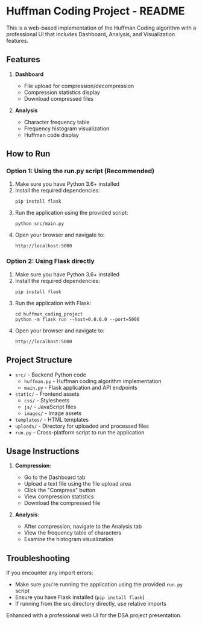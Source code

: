 # Huffman Coding Project - README

This is a web-based implementation of the Huffman Coding algorithm with a professional UI that includes Dashboard, Analysis, and Visualization features.

## Features

1. **Dashboard**
   - File upload for compression/decompression
   - Compression statistics display
   - Download compressed files

2. **Analysis**
   - Character frequency table
   - Frequency histogram visualization
   - Huffman code display

## How to Run

### Option 1: Using the run.py script (Recommended)
1. Make sure you have Python 3.6+ installed
2. Install the required dependencies:
   ```
   pip install flask
   ```
3. Run the application using the provided script:
   ```
   python src/main.py
   ```
4. Open your browser and navigate to:
   ```
   http://localhost:5000
   ```

### Option 2: Using Flask directly
1. Make sure you have Python 3.6+ installed
2. Install the required dependencies:
   ```
   pip install flask
   ```
3. Run the application with Flask:
   ```
   cd huffman_coding_project
   python -m flask run --host=0.0.0.0 --port=5000
   ```
4. Open your browser and navigate to:
   ```
   http://localhost:5000
   ```

## Project Structure

- `src/` - Backend Python code
  - `huffman.py` - Huffman coding algorithm implementation
  - `main.py` - Flask application and API endpoints
- `static/` - Frontend assets
  - `css/` - Stylesheets
  - `js/` - JavaScript files
  - `images/` - Image assets
- `templates/` - HTML templates
- `uploads/` - Directory for uploaded and processed files
- `run.py` - Cross-platform script to run the application

## Usage Instructions

1. **Compression**:
   - Go to the Dashboard tab
   - Upload a text file using the file upload area
   - Click the "Compress" button
   - View compression statistics
   - Download the compressed file

2. **Analysis**:
   - After compression, navigate to the Analysis tab
   - View the frequency table of characters
   - Examine the histogram visualization

## Troubleshooting

If you encounter any import errors:
- Make sure you're running the application using the provided `run.py` script
- Ensure you have Flask installed (`pip install flask`)
- If running from the src directory directly, use relative imports

Enhanced with a professional web UI for the DSA project presentation.
